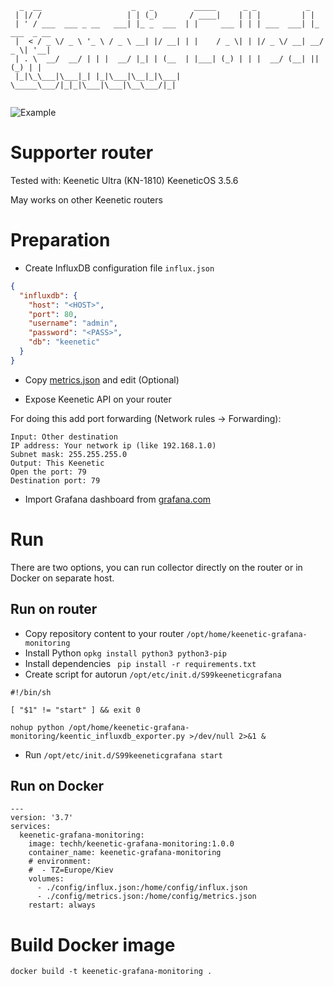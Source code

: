 ```
  _  __                    _   _         _____      _ _           _             
 | |/ /                   | | (_)       / ____|    | | |         | |            
 | ' / ___  ___ _ __   ___| |_ _  ___  | |     ___ | | | ___  ___| |_ ___  _ __ 
 |  < / _ \/ _ \ '_ \ / _ \ __| |/ __| | |    / _ \| | |/ _ \/ __| __/ _ \| '__|
 | . \  __/  __/ | | |  __/ |_| | (__  | |___| (_) | | |  __/ (__| || (_) | |   
 |_|\_\___|\___|_| |_|\___|\__|_|\___|  \_____\___/|_|_|\___|\___|\__\___/|_|   
                                                                                
```

![Example](https://user-images.githubusercontent.com/2773025/88829802-c5809900-d1d5-11ea-8cbe-de41118387b3.png)

# Supporter router

Tested with: Keenetic Ultra (KN-1810) KeeneticOS 3.5.6

May works on other Keenetic routers

# Preparation

* Create InfluxDB configuration file `influx.json`

```json
{
  "influxdb": {
    "host": "<HOST>",
    "port": 80,
    "username": "admin",
    "password": "<PASS>",
    "db": "keenetic"
  }
}
```

* Copy [metrics.json](https://github.com/vitaliy-sk/keenetic-grafana-monitoring/blob/master/config/metrics.json) and edit (Optional)

* Expose Keenetic API on your router

For doing this add port forwarding (Network rules -> Forwarding):
```
Input: Other destination
IP address: Your network ip (like 192.168.1.0)
Subnet mask: 255.255.255.0
Output: This Keenetic
Open the port: 79
Destination port: 79 
```

* Import Grafana dashboard from [grafana.com](https://grafana.com/grafana/dashboards/12723)

# Run

There are two options, you can run collector directly on the router or in Docker on separate host.

## Run on router

* Copy repository content to your router `/opt/home/keenetic-grafana-monitoring`
* Install Python `opkg install python3 python3-pip`
* Install dependencies ` pip install -r requirements.txt`
* Create script for autorun `/opt/etc/init.d/S99keeneticgrafana`

```$bash
#!/bin/sh

[ "$1" != "start" ] && exit 0

nohup python /opt/home/keenetic-grafana-monitoring/keentic_influxdb_exporter.py >/dev/null 2>&1 &
```

* Run `/opt/etc/init.d/S99keeneticgrafana start`

## Run on Docker

```
---
version: '3.7'
services:
  keenetic-grafana-monitoring:
    image: techh/keenetic-grafana-monitoring:1.0.0
    container_name: keenetic-grafana-monitoring
    # environment:
    #  - TZ=Europe/Kiev
    volumes:
      - ./config/influx.json:/home/config/influx.json
      - ./config/metrics.json:/home/config/metrics.json
    restart: always
```

# Build Docker image

`docker build -t keenetic-grafana-monitoring .`
